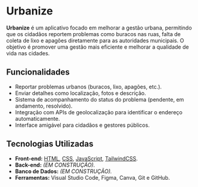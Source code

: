 # Urbanize

**Urbanize** é um aplicativo focado em melhorar a gestão urbana, permitindo que os cidadãos reportem problemas como buracos nas ruas, falta de coleta de lixo e apagões diretamente para as autoridades municipais. O objetivo é promover uma gestão mais eficiente e melhorar a qualidade de vida nas cidades.

## Funcionalidades
- Reportar problemas urbanos (buracos, lixo, apagões, etc.).
- Enviar detalhes como localização, fotos e descrição.
- Sistema de acompanhamento do status do problema (pendente, em andamento, resolvido).
- Integração com APIs de geolocalização para identificar o endereço automaticamente.
- Interface amigável para cidadãos e gestores públicos.

## Tecnologias Utilizadas
- **Front-end:** [HTML](https://developer.mozilla.org/pt-BR/docs/Web/HTML), [CSS](https://developer.mozilla.org/pt-BR/docs/Web/CSS), [JavaScript](https://developer.mozilla.org/pt-BR/docs/Web/JavaScript), [TailwindCSS](https://tailwindcss.com/).
- **Back-end:** *(EM CONSTRUÇÃO).*
- **Banco de Dados:** *(EM CONSTRUÇÃO).*
- **Ferramentas:** Visual Studio Code, Figma, Canva, Git e GitHub.
